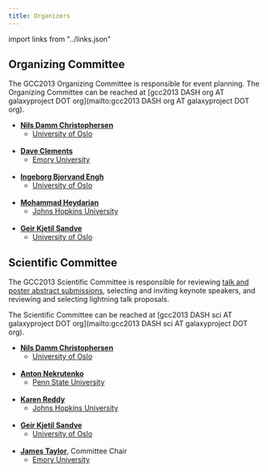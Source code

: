 ```yaml
---
title: Organizers
---
```

<slot name="/events/gcc2013/header" />



import links from "../links.json"
<LinkBox :links="links" />



## Organizing Committee

The GCC2013 Organizing Committee is responsible for event planning.  The Organizing Committee can be reached at [gcc2013 DASH org AT galaxyproject DOT org](mailto:gcc2013 DASH org AT galaxyproject DOT org).

* **[Nils Damm Christophersen](http://www.mn.uio.no/ifi/english/people/aca/nilsch/index.html)**
  * [University of Oslo](http://www.uio.no/)<br /><br />
* **[Dave Clements](/people/dave-clements/)**
  * [Emory University](http://emory.edu/)<br /><br />
* **[Ingeborg Bjorvand Engh](http://www.mn.uio.no/ifi/english/people/aca/ingebbj/)**
  * [University of Oslo](http://www.uio.no/)<br /><br />
* **[Mohammad Heydarian](http://epigenetics.jhu.edu/?section=personnelPages&personID=26)**
  * [Johns Hopkins University](http://jhu.edu/)<br /><br />
* **[Geir Kjetil Sandve](http://www.mn.uio.no/ifi/english/people/aca/geirksa/index.html)**
  * [University of Oslo](http://www.uio.no/)

## Scientific Committee

The GCC2013 Scientific Committee is responsible for reviewing [talk and poster abstract submissions](/events/gcc2013/abstracts/), selecting and inviting keynote speakers, and reviewing and selecting lightning talk proposals. 

The Scientific Committee can be reached at [gcc2013 DASH sci AT galaxyproject DOT org](mailto:gcc2013 DASH sci AT galaxyproject DOT org).

* **[Nils Damm Christophersen](http://www.mn.uio.no/ifi/english/people/aca/nilsch/index.html)**
   * [University of Oslo](http://www.uio.no/)<br /><br />
* **[Anton Nekrutenko](/people/anton/)**
   * [Penn State University](http://www.psu.edu)<br /><br />
* **[Karen Reddy](http://biolchem.bs.jhmi.edu/pages/facultydetail.aspx?FID=343)**
   * [Johns Hopkins University](http://jhu.edu/)<br /><br />
* **[Geir Kjetil Sandve](http://www.mn.uio.no/ifi/english/people/aca/geirksa/index.html)**
   * [University of Oslo](http://www.uio.no/)<br /><br />
* **[James Taylor](/people/james-taylor/)**, Committee Chair
   * [Emory University](http://emory.edu)

<slot name="/events/gcc2013/footer" />
